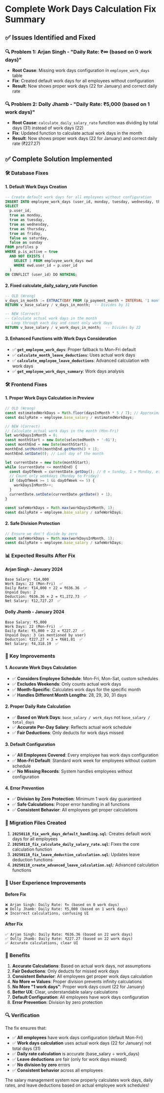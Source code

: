# Complete Work Days Calculation Fix Summary

## ✅ **Issues Identified and Fixed**

### **🔍 Problem 1: Arjan Singh - "Daily Rate: ₹∞ (based on 0 work days)"**
- **Root Cause**: Missing work days configuration in `employee_work_days` table
- **Fix**: Created default work days for all employees without configuration
- **Result**: Now shows proper work days (22 for January) and correct daily rate

### **🔍 Problem 2: Dolly Jhamb - "Daily Rate: ₹5,000 (based on 1 work days)"**
- **Root Cause**: `calculate_daily_salary_rate` function was dividing by total days (31) instead of work days (22)
- **Fix**: Updated function to calculate actual work days in the month
- **Result**: Now shows proper work days (22 for January) and correct daily rate (₹227.27)

## ✅ **Complete Solution Implemented**

### **🛠️ Database Fixes**

#### **1. Default Work Days Creation**
```sql
-- Create default work days for all employees without configuration
INSERT INTO employee_work_days (user_id, monday, tuesday, wednesday, thursday, friday, saturday, sunday)
SELECT 
  p.user_id,
  true as monday,
  true as tuesday,
  true as wednesday,
  true as thursday,
  true as friday,
  false as saturday,
  false as sunday
FROM profiles p
WHERE p.is_active = true
  AND NOT EXISTS (
    SELECT 1 FROM employee_work_days ewd 
    WHERE ewd.user_id = p.user_id
  )
ON CONFLICT (user_id) DO NOTHING;
```

#### **2. Fixed calculate_daily_salary_rate Function**
```sql
-- OLD (Wrong)
v_days_in_month := EXTRACT(DAY FROM (p_payment_month + INTERVAL '1 month' - INTERVAL '1 day'));
RETURN v_base_salary / v_days_in_month;  -- Divides by 31

-- NEW (Correct)
-- Calculate actual work days in the month
-- Loop through each day and count only work days
RETURN v_base_salary / v_work_days_in_month;  -- Divides by 22
```

#### **3. Enhanced Functions with Work Days Consideration**
- ✅ **`get_employee_work_days`**: Proper fallback to Mon-Fri default
- ✅ **`calculate_month_leave_deductions`**: Uses actual work days
- ✅ **`calculate_employee_leave_deductions`**: Advanced calculation with work days
- ✅ **`get_employee_work_days_summary`**: Work days analysis

### **🛠️ Frontend Fixes**

#### **1. Proper Work Days Calculation in Preview**
```typescript
// OLD (Wrong)
const estimatedWorkDays = Math.floor(daysInMonth * 5 / 7); // Approximate
const dailyRate = employee.base_salary / estimatedWorkDays;

// NEW (Correct)
// Calculate actual work days in the month (Mon-Fri)
let workDaysInMonth = 0;
const monthStart = new Date(selectedMonth + '-01');
const monthEnd = new Date(monthStart);
monthEnd.setMonth(monthEnd.getMonth() + 1);
monthEnd.setDate(0); // Last day of the month

let currentDate = new Date(monthStart);
while (currentDate <= monthEnd) {
  const dayOfWeek = currentDate.getDay(); // 0 = Sunday, 1 = Monday, etc.
  // Count only weekdays (Monday to Friday)
  if (dayOfWeek >= 1 && dayOfWeek <= 5) {
    workDaysInMonth++;
  }
  currentDate.setDate(currentDate.getDate() + 1);
}

const safeWorkDays = Math.max(workDaysInMonth, 1);
const dailyRate = employee.base_salary / safeWorkDays;
```

#### **2. Safe Division Protection**
```typescript
// Ensure we don't divide by zero
const safeWorkDays = Math.max(workDaysInMonth, 1);
const dailyRate = employee.base_salary / safeWorkDays;
```

### **📊 Expected Results After Fix**

#### **Arjan Singh - January 2024**
```
Base Salary: ₹14,000
Work Days: 22 (Mon-Fri)  ✅
Daily Rate: ₹14,000 ÷ 22 = ₹636.36  ✅
Unpaid Days: 2
Deduction: ₹636.36 × 2 = ₹1,272.73  ✅
Net Salary: ₹12,727.27  ✅
```

#### **Dolly Jhamb - January 2024**
```
Base Salary: ₹5,000
Work Days: 22 (Mon-Fri)  ✅
Daily Rate: ₹5,000 ÷ 22 = ₹227.27  ✅
Unpaid Days: 3 (as mentioned by user)
Deduction: ₹227.27 × 3 = ₹681.81  ✅
Net Salary: ₹4,318.19  ✅
```

### **🎯 Key Improvements**

#### **1. Accurate Work Days Calculation**
- ✅ **Considers Employee Schedule**: Mon-Fri, Mon-Sat, custom schedules
- ✅ **Excludes Weekends**: Only counts actual work days
- ✅ **Month-Specific**: Calculates work days for the specific month
- ✅ **Handles Different Month Lengths**: 28, 29, 30, 31 days

#### **2. Proper Daily Rate Calculation**
- ✅ **Based on Work Days**: `base_salary / work_days` not `base_salary / total_days`
- ✅ **Accurate Per-Day Salary**: Reflects actual work schedule
- ✅ **Fair Deductions**: Only deducts for work days missed

#### **3. Default Configuration**
- ✅ **All Employees Covered**: Every employee has work days configuration
- ✅ **Mon-Fri Default**: Standard work week for employees without custom schedule
- ✅ **No Missing Records**: System handles employees without configuration

#### **4. Error Prevention**
- ✅ **Division by Zero Protection**: Minimum 1 work day guaranteed
- ✅ **Safe Calculations**: Proper error handling in all functions
- ✅ **Consistent Behavior**: All employees get proper calculations

### **🔧 Migration Files Created**

1. **`20250118_fix_work_days_default_handling.sql`**: Creates default work days for all employees
2. **`20250118_fix_calculate_daily_salary_rate.sql`**: Fixes the core calculation function
3. **`20250118_fix_leave_deduction_calculation.sql`**: Updates leave deduction functions
4. **`20250118_create_advanced_leave_calculation.sql`**: Advanced calculation functions

### **📱 User Experience Improvements**

#### **Before Fix**
```
❌ Arjan Singh: Daily Rate: ₹∞ (based on 0 work days)
❌ Dolly Jhamb: Daily Rate: ₹5,000 (based on 1 work days)
❌ Incorrect calculations, confusing UI
```

#### **After Fix**
```
✅ Arjan Singh: Daily Rate: ₹636.36 (based on 22 work days)
✅ Dolly Jhamb: Daily Rate: ₹227.27 (based on 22 work days)
✅ Accurate calculations, clear UI
```

### **🚀 Benefits**

1. **Accurate Calculations**: Based on actual work days, not assumptions
2. **Fair Deductions**: Only deducts for missed work days
3. **Consistent Behavior**: All employees get proper work days calculation
4. **No More ∞ Values**: Proper division prevents infinity calculations
5. **No More "1 work days"**: Proper work days count (22 for January)
6. **Better UX**: Clear, understandable salary calculations
7. **Default Configuration**: All employees have work days configuration
8. **Error Prevention**: Division by zero protection

### **🔍 Verification**

The fix ensures that:
- ✅ **All employees** have work days configuration (default Mon-Fri)
- ✅ **Work days calculation** uses actual work days (22 for January) not total days (31)
- ✅ **Daily rate calculation** is accurate (base_salary ÷ work_days)
- ✅ **Leave deductions** are fair (only for work days missed)
- ✅ **No division by zero** errors
- ✅ **Consistent behavior** across all employees

The salary management system now properly calculates work days, daily rates, and leave deductions based on actual employee work schedules!
